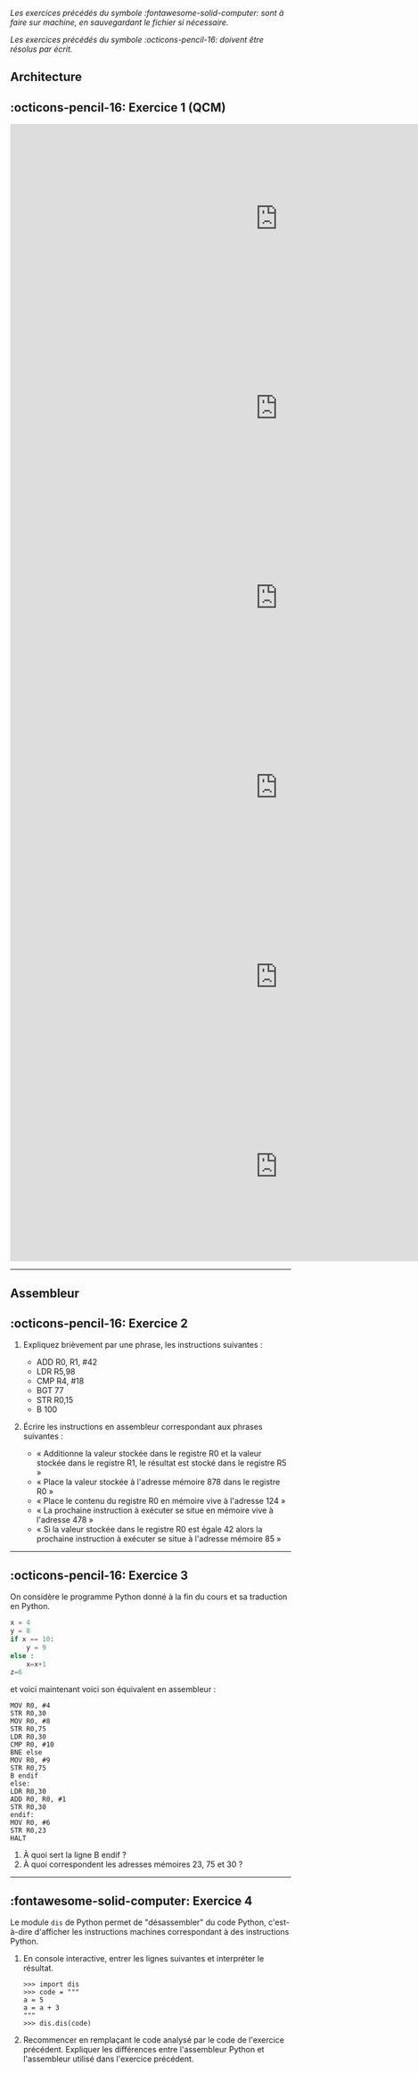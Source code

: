 _Les exercices précédés du symbole :fontawesome-solid-computer: sont à faire sur machine, en sauvegardant le fichier si nécessaire._

_Les exercices précédés du symbole :octicons-pencil-16: doivent être résolus par écrit._

## Architecture

## :octicons-pencil-16: Exercice 1 (QCM)

<iframe src="https://www.flallemand.fr/wp/wp-admin/admin-ajax.php?action=h5p_embed&id=22" width="959" height="340" frameborder="0" allowfullscreen="allowfullscreen" title="von Neumann 1"></iframe><script src="https://www.flallemand.fr/wp/wp-content/plugins/h5p/h5p-php-library/js/h5p-resizer.js" charset="UTF-8"></script>

<iframe src="https://www.flallemand.fr/wp/wp-admin/admin-ajax.php?action=h5p_embed&id=23" width="959" height="340" frameborder="0" allowfullscreen="allowfullscreen" title="von Neumann 2"></iframe><script src="https://www.flallemand.fr/wp/wp-content/plugins/h5p/h5p-php-library/js/h5p-resizer.js" charset="UTF-8"></script>

<iframe src="https://www.flallemand.fr/wp/wp-admin/admin-ajax.php?action=h5p_embed&id=24" width="959" height="340" frameborder="0" allowfullscreen="allowfullscreen" title="von Neumann 3"></iframe><script src="https://www.flallemand.fr/wp/wp-content/plugins/h5p/h5p-php-library/js/h5p-resizer.js" charset="UTF-8"></script>

<iframe src="https://www.flallemand.fr/wp/wp-admin/admin-ajax.php?action=h5p_embed&id=25" width="959" height="340" frameborder="0" allowfullscreen="allowfullscreen" title="von Neumann 4"></iframe><script src="https://www.flallemand.fr/wp/wp-content/plugins/h5p/h5p-php-library/js/h5p-resizer.js" charset="UTF-8"></script>

<iframe src="https://www.flallemand.fr/wp/wp-admin/admin-ajax.php?action=h5p_embed&id=26" width="959" height="340" frameborder="0" allowfullscreen="allowfullscreen" title="von Neumann 5"></iframe><script src="https://www.flallemand.fr/wp/wp-content/plugins/h5p/h5p-php-library/js/h5p-resizer.js" charset="UTF-8"></script>

<iframe src="https://www.flallemand.fr/wp/wp-admin/admin-ajax.php?action=h5p_embed&id=27" width="959" height="340" frameborder="0" allowfullscreen="allowfullscreen" title="von Neumann 6"></iframe><script src="https://www.flallemand.fr/wp/wp-content/plugins/h5p/h5p-php-library/js/h5p-resizer.js" charset="UTF-8"></script>

--------------------------------------------

## Assembleur

## :octicons-pencil-16: Exercice 2

1. Expliquez brièvement par une phrase, les instructions suivantes :

    * ADD R0, R1, #42
    * LDR R5,98
    * CMP R4, #18
    * BGT 77
    * STR R0,15
    * B 100

2. Écrire les instructions en assembleur correspondant aux phrases suivantes : 

    * « Additionne la valeur stockée dans le registre R0 et la valeur stockée dans le registre R1, le résultat est stocké dans le registre R5 »
    * « Place la valeur stockée à l'adresse mémoire 878 dans le registre R0 »
    * « Place le contenu du registre R0 en mémoire vive à l'adresse 124 »
    * « La prochaine instruction à exécuter se situe en mémoire vive à l'adresse 478 »
    * « Si la valeur stockée dans le registre R0 est égale 42 alors la prochaine instruction à exécuter se situe à l'adresse mémoire 85 »

-----------------------------

## :octicons-pencil-16: Exercice 3

On considère le programme Python donné à la fin du cours et sa traduction en Python.


```py
x = 4
y = 8
if x == 10:
	y = 9
else :
	x=x+1
z=6
```

et voici maintenant voici son équivalent en assembleur :

```DASM16 title="Assembleur"
MOV R0, #4
STR R0,30
MOV R0, #8
STR R0,75
LDR R0,30
CMP R0, #10
BNE else
MOV R0, #9
STR R0,75
B endif
else:
LDR R0,30
ADD R0, R0, #1
STR R0,30
endif:
MOV R0, #6
STR R0,23
HALT
```

1. À quoi sert la ligne B endif  ?
2. À quoi correspondent les adresses mémoires 23, 75 et 30 ?

-----------------------------------------------------

## :fontawesome-solid-computer: Exercice 4

Le module `dis` de Python permet de "désassembler" du code Python, c'est-à-dire d'afficher les instructions machines correspondant à des instructions Python.

1. En console interactive, entrer les lignes suivantes et interpréter le résultat.

    ````pycon
    >>> import dis
    >>> code = """
    a = 5
    a = a + 3
    """
    >>> dis.dis(code)
    ````

2. Recommencer en remplaçant le code analysé par le code de l'exercice précédent. Expliquer les différences entre l'assembleur Python et l'assembleur utilisé dans l'exercice précédent.

